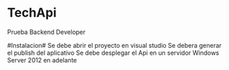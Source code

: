 # TechApi
Prueba Backend Developer

#Instalacion#
Se debe abrir el proyecto en visual studio 
Se debera generar el publish del aplicativo
Se debe desplegar el Api en un servidor Windows Server 2012 en adelante
